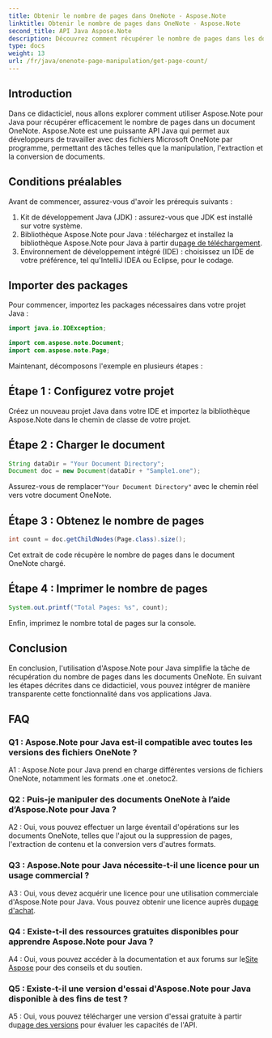 ```yaml
---
title: Obtenir le nombre de pages dans OneNote - Aspose.Note
linktitle: Obtenir le nombre de pages dans OneNote - Aspose.Note
second_title: API Java Aspose.Note
description: Découvrez comment récupérer le nombre de pages dans les documents OneNote à l'aide d'Aspose.Note pour Java. Ce didacticiel étape par étape vous guide tout au long du processus sans effort.
type: docs
weight: 13
url: /fr/java/onenote-page-manipulation/get-page-count/
---
```

## Introduction

Dans ce didacticiel, nous allons explorer comment utiliser Aspose.Note pour Java pour récupérer efficacement le nombre de pages dans un document OneNote. Aspose.Note est une puissante API Java qui permet aux développeurs de travailler avec des fichiers Microsoft OneNote par programme, permettant des tâches telles que la manipulation, l'extraction et la conversion de documents.

## Conditions préalables

Avant de commencer, assurez-vous d'avoir les prérequis suivants :

1. Kit de développement Java (JDK) : assurez-vous que JDK est installé sur votre système.
2.  Bibliothèque Aspose.Note pour Java : téléchargez et installez la bibliothèque Aspose.Note pour Java à partir du[page de téléchargement](https://releases.aspose.com/note/java/).
3. Environnement de développement intégré (IDE) : choisissez un IDE de votre préférence, tel qu'IntelliJ IDEA ou Eclipse, pour le codage.

## Importer des packages

Pour commencer, importez les packages nécessaires dans votre projet Java :

```java
import java.io.IOException;

import com.aspose.note.Document;
import com.aspose.note.Page;
```

Maintenant, décomposons l'exemple en plusieurs étapes :

## Étape 1 : Configurez votre projet

Créez un nouveau projet Java dans votre IDE et importez la bibliothèque Aspose.Note dans le chemin de classe de votre projet.

## Étape 2 : Charger le document

```java
String dataDir = "Your Document Directory";
Document doc = new Document(dataDir + "Sample1.one");
```

 Assurez-vous de remplacer`"Your Document Directory"` avec le chemin réel vers votre document OneNote.

## Étape 3 : Obtenez le nombre de pages

```java
int count = doc.getChildNodes(Page.class).size();
```

Cet extrait de code récupère le nombre de pages dans le document OneNote chargé.

## Étape 4 : Imprimer le nombre de pages

```java
System.out.printf("Total Pages: %s", count);
```

Enfin, imprimez le nombre total de pages sur la console.

## Conclusion

En conclusion, l'utilisation d'Aspose.Note pour Java simplifie la tâche de récupération du nombre de pages dans les documents OneNote. En suivant les étapes décrites dans ce didacticiel, vous pouvez intégrer de manière transparente cette fonctionnalité dans vos applications Java.

## FAQ

### Q1 : Aspose.Note pour Java est-il compatible avec toutes les versions des fichiers OneNote ?

A1 : Aspose.Note pour Java prend en charge différentes versions de fichiers OneNote, notamment les formats .one et .onetoc2.

### Q2 : Puis-je manipuler des documents OneNote à l’aide d’Aspose.Note pour Java ?

A2 : Oui, vous pouvez effectuer un large éventail d'opérations sur les documents OneNote, telles que l'ajout ou la suppression de pages, l'extraction de contenu et la conversion vers d'autres formats.

### Q3 : Aspose.Note pour Java nécessite-t-il une licence pour un usage commercial ?

 A3 : Oui, vous devez acquérir une licence pour une utilisation commerciale d'Aspose.Note pour Java. Vous pouvez obtenir une licence auprès du[page d'achat](https://purchase.aspose.com/buy).

### Q4 : Existe-t-il des ressources gratuites disponibles pour apprendre Aspose.Note pour Java ?

A4 : Oui, vous pouvez accéder à la documentation et aux forums sur le[Site Aspose](https://reference.aspose.com/note/java/) pour des conseils et du soutien.

### Q5 : Existe-t-il une version d'essai d'Aspose.Note pour Java disponible à des fins de test ?

 A5 : Oui, vous pouvez télécharger une version d'essai gratuite à partir du[page des versions](https://releases.aspose.com/) pour évaluer les capacités de l'API.